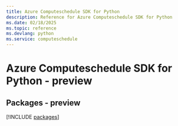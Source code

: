 ```yaml
---
title: Azure Computeschedule SDK for Python
description: Reference for Azure Computeschedule SDK for Python
ms.date: 02/18/2025
ms.topic: reference
ms.devlang: python
ms.service: computeschedule
---
```

# Azure Computeschedule SDK for Python - preview
## Packages - preview
[!INCLUDE [packages](computeschedule-index.md)]